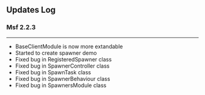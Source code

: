 ## Updates Log

### Msf 2.2.3
---
- BaseClientModule is now more extandable
- Started to create spawner demo
- Fixed bug in RegisteredSpawner class
- Fixed bug in SpawnerController class
- Fixed bug in SpawnTask class
- Fixed bug in SpawnerBehaviour class
- Fixed bug in SpawnersModule class
